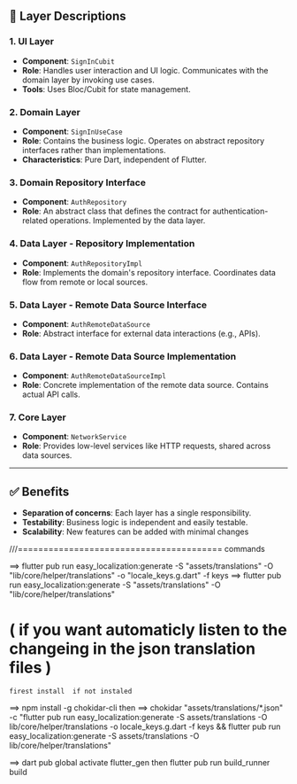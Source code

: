 ## 📂 Layer Descriptions

### 1. **UI Layer**
- **Component**: `SignInCubit`
- **Role**: Handles user interaction and UI logic. Communicates with the domain layer by invoking use cases.
- **Tools**: Uses Bloc/Cubit for state management.

### 2. **Domain Layer**
- **Component**: `SignInUseCase`
- **Role**: Contains the business logic. Operates on abstract repository interfaces rather than implementations.
- **Characteristics**: Pure Dart, independent of Flutter.

### 3. **Domain Repository Interface**
- **Component**: `AuthRepository`
- **Role**: An abstract class that defines the contract for authentication-related operations. Implemented by the data layer.

### 4. **Data Layer - Repository Implementation**
- **Component**: `AuthRepositoryImpl`
- **Role**: Implements the domain's repository interface. Coordinates data flow from remote or local sources.

### 5. **Data Layer - Remote Data Source Interface**
- **Component**: `AuthRemoteDataSource`
- **Role**: Abstract interface for external data interactions (e.g., APIs).

### 6. **Data Layer - Remote Data Source Implementation**
- **Component**: `AuthRemoteDataSourceImpl`
- **Role**: Concrete implementation of the remote data source. Contains actual API calls.

### 7. **Core Layer**
- **Component**: `NetworkService`
- **Role**: Provides low-level services like HTTP requests, shared across data sources.

---

## ✅ Benefits

- **Separation of concerns**: Each layer has a single responsibility.
- **Testability**: Business logic is independent and easily testable.
- **Scalability**: New features can be added with minimal changes

///========================================
commands

[//]: # ( to Generate translation keys)
==>    flutter pub run easy_localization:generate -S "assets/translations" -O "lib/core/helper/translations" -o "locale_keys.g.dart"  -f keys
==>    flutter pub run easy_localization:generate -S "assets/translations" -O "lib/core/helper/translations"


 # ( if you want automaticly listen to the changeing in the json translation files )
    firest install  if not instaled
==>     npm install -g chokidar-cli
    then
==>     chokidar "assets/translations/*.json" -c "flutter pub run easy_localization:generate -S assets/translations -O lib/core/helper/translations -o locale_keys.g.dart -f keys && flutter pub run easy_localization:generate -S assets/translations -O lib/core/helper/translations"
  
[//]: # (to activate gen assets)
==>     dart pub global activate flutter_gen
    then
        flutter pub run build_runner build


[//]: # (MASON===)
[//]: # (mason make feature_brick --output-dir ./lib/features)
